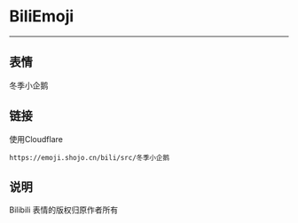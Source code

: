 # BiliEmoji
---
## 表情
冬季小企鹅
## 链接
使用Cloudflare
```
https://emoji.shojo.cn/bili/src/冬季小企鹅
```
## 说明
Bilibili 表情的版权归原作者所有

